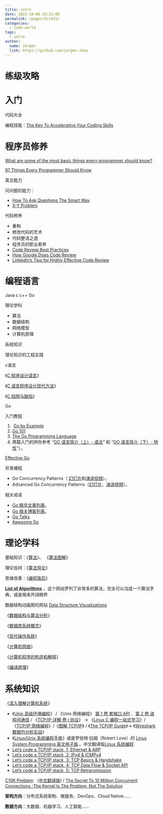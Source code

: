 ```yaml
---
title: intro
date: 2023-10-08 23:21:06
permalink: /pages/5cc431/
categories:
  - code-world
tags:
  - intro
author: 
  name: Jorgen
  link: https://github.com/jorgen-zhao
---
```

# 练级攻略

# 入门

代码大全

编程技能：[The Key To Accelerating Your Coding Skills](http://blog.thefirehoseproject.com/posts/learn-to-code-and-be-self-reliant/)

# 程序员修养

[What are some of the most basic things every programmer should know?](https://www.quora.com/What-are-some-of-the-most-basic-things-every-programmer-should-know)

[97 Things Every Programmer Should Know](https://97-things-every-x-should-know.gitbooks.io/97-things-every-programmer-should-know/content/en/index.html)

英文能力

问问题的能力：

- [How To Ask Questions The Smart Way](http://www.catb.org/~esr/faqs/smart-questions.html)
- [X-Y Problem](http://xyproblem.info/)

代码修养

- 重构
- 修改代码的艺术
- 代码整洁之道
- 程序员的职业素养
- [Code Review Best Practices](https://medium.com/@palantir/code-review-best-practices-19e02780015f)
- [How Google Does Code Review](https://dzone.com/articles/how-google-does-code-review)
- [LinkedIn’s Tips for Highly Effective Code Review](https://thenewstack.io/linkedin-code-review/)

# 编程语言

Java c c++ Go

理论学科

- 算法
- 数据结构
- 网络模型
- 计算机原理

系统知识

理论知识的工程实践

c语言

《[C 程序设计语言](https://book.douban.com/subject/1139336/)》

《[C 语言程序设计现代方法](https://book.douban.com/subject/2280547/)》

《[C 陷阱与缺陷](https://book.douban.com/subject/2778632/)》

Go

入门教程

1.  [Go by Example](https://gobyexample.com/)  
2. [Go 101](https://go101.org/article/101.html)  
3. [The Go Programming Language](https://book.douban.com/subject/26337545/)  
4. 两篇入门的供你参考 “[GO 语言简介（上）- 语法](https://coolshell.cn/articles/8460.html)” 和 “[GO 语言简介（下）- 特性](https://coolshell.cn/articles/8489.html)”）。

[Effective Go](https://golang.org/doc/effective_go.html)

并发编程

- Go Concurrency Patterns（ [幻灯片](https://talks.golang.org/2012/concurrency.slide)和[演讲视频](https://www.youtube.com/watch?v=f6kdp27TYZs)）。
- Advanced Go Concurrency Patterns（[幻灯片](https://talks.golang.org/2013/advconc.slide)、[演讲视频](https://youtu.be/QDDwwePbDtw)）。

相关阅读

- [Go 精华文章列表](https://github.com/golang/go/wiki/Articles)。
- [Go 相关博客列表](https://github.com/golang/go/wiki/Blogs)。
- [Go Talks](https://github.com/golang/go/wiki/GoTalks)
- [Awesome Go](https://github.com/avelino/awesome-go)

# 理论学科

基础知识：《[算法](https://book.douban.com/subject/10432347/)》、 《[算法图解](https://book.douban.com/subject/26979890/)》

理论加持：《[算法导论](https://book.douban.com/subject/20432061/)》

思维改善：《[编程珠玑](https://book.douban.com/subject/3227098/)》

**[List of Algorithms](https://www.wikiwand.com/en/List_of_algorithms)** ，这个网站罗列了非常多的算法，完全可以当成一个算法字典，或是用来开阔眼界

数据结构动画图的网站 [Data Structure Visualizations](https://www.cs.usfca.edu/~galles/visualization/Algorithms.html)

《[数据结构与算法分析](https://book.douban.com/subject/1139426/)》

《[数据库系统概念](https://book.douban.com/subject/1929984/)》

《[现代操作系统](https://book.douban.com/subject/3852290/)》

《[计算机网络](https://book.douban.com/subject/1391207/)》

《[计算机程序的构造和解释](https://book.douban.com/subject/1148282/)》

《[编译原理](https://book.douban.com/subject/3296317/)》

# 系统知识

《[深入理解计算机系统](https://book.douban.com/subject/5333562/)》

- 《[Unix 高级环境编程](https://book.douban.com/subject/1788421/)》 / 《Unix 网络编程》 [第 1 卷 套接口 API](https://book.douban.com/subject/1500149/) 、[第 2 卷 进程间通信](https://book.douban.com/subject/4118577/) / 《[TCP/IP 详解 卷 I 协议](https://book.douban.com/subject/1088054/)》 → 《[Linux C 编程一站式学习](https://book.douban.com/subject/4141733/)》/《[TCP/IP 网络编程](https://book.douban.com/subject/25911735/)》/《[图解 TCP/IP](https://book.douban.com/subject/24737674/)》 / 《[The TCP/IP Guide](http://www.tcpipguide.com/free/index.htm)》→ 《[Wireshark 数据包分析实战](https://book.douban.com/subject/21691692/)》
- 《[Linux/Unix 系统编程手册](https://book.douban.com/subject/25809330/)》或是罗伯特·拉姆（Robert Love）的 [Linux System Programming 英文电子版](http://igm.univ-mlv.fr/~yahya/progsys/linux.pdf) 。中文翻译版[Linux 系统编程](https://book.douban.com/subject/25828773/)
- [Let’s code a TCP/IP stack, 1: Ethernet & ARP](http://www.saminiir.com/lets-code-tcp-ip-stack-1-ethernet-arp/)
- [Let’s code a TCP/IP stack, 2: IPv4 & ICMPv4](http://www.saminiir.com/lets-code-tcp-ip-stack-2-ipv4-icmpv4/)
- [Let’s code a TCP/IP stack, 3: TCP Basics & Handshake](http://www.saminiir.com/lets-code-tcp-ip-stack-3-tcp-handshake/)
- [Let’s code a TCP/IP stack, 4: TCP Data Flow & Socket API](http://www.saminiir.com/lets-code-tcp-ip-stack-4-tcp-data-flow-socket-api/)
- [Let’s code a TCP/IP stack, 5: TCP Retransmission](http://www.saminiir.com/lets-code-tcp-ip-stack-5-tcp-retransmission/)

[C10K Problem](http://www.kegel.com/c10k.html) （[中文翻译版](https://www.oschina.net/translate/c10k)) / [The Secret To 10 Million Concurrent Connections -The Kernel Is The Problem, Not The Solution](http://highscalability.com/blog/2013/5/13/the-secret-to-10-million-concurrent-connections-the-kernel-i.html)

**架构方向**：分布式系统架构、微服务、DevOps、Cloud Native……

**数据方向**：大数据、机器学习、人工智能……